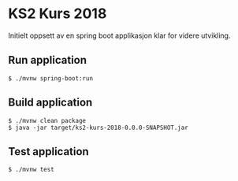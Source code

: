 # KS2 Kurs 2018

Initielt oppsett av en spring boot applikasjon klar for videre utvikling.

## Run application

```
$ ./mvnw spring-boot:run
```

## Build application

```
$ ./mvnw clean package
$ java -jar target/ks2-kurs-2018-0.0.0-SNAPSHOT.jar
```

## Test application
```
$ ./mvnw test
```